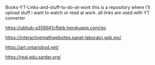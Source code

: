Books-YT-Links-and-stuff-to-do-at-work
this is a repository where I'll upload stuff i want to watch or read at work. all links are used with YT converter

https://ubhub-a358941cfbbb.herokuapp.com/go

https://interactivemathwebsites.panel-laboralcj.gob.mx/

https://art.ontariobsd.net/

https://real.edu.sardar.org/
